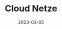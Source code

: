 ---
title: "Cloud Netze"
linkTitle: "Cloud Netze"
weight: 200
date: 2023-03-05
description: >
  Verwaltung von Netzen in einem virtuellen Datacenter
---
